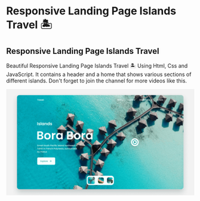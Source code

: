 # Responsive Landing Page Islands Travel 🏝️
## Responsive Landing Page Islands Travel
Beautiful Responsive Landing Page Islands Travel 🏝️ Using Html, Css and JavaScript. It contains a header and a home that shows various sections of different islands.
Don't forget to join the channel for more videos like this.

![Landing Page Travel](/preview.png)
